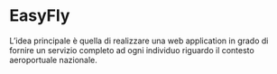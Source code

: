 # EasyFly
L’idea principale è quella di realizzare una web application in grado di fornire un servizio completo ad ogni individuo riguardo il contesto aeroportuale nazionale.
